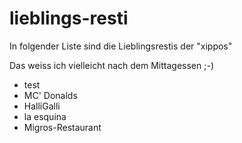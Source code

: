 # lieblings-resti

In folgender Liste sind die Lieblingsrestis der "xippos"

Das weiss ich vielleicht nach dem Mittagessen ;-) 

- test
- MC' Donalds
- HalliGalli
- la esquina
- Migros-Restaurant
